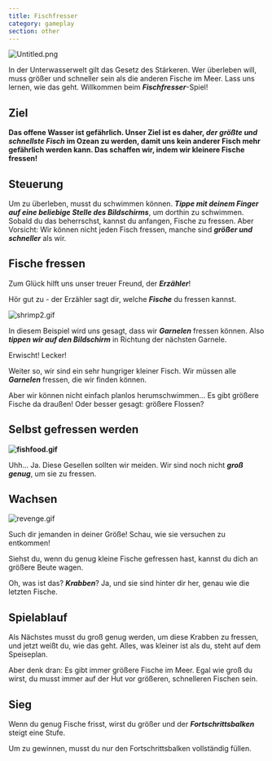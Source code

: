 ```yaml
---
title: Fischfresser
category: gameplay
section: other
---
```

![Untitled.png](https://help.studycat.com/hc/article_attachments/34916165069849)

In der Unterwasserwelt gilt das Gesetz des Stärkeren. Wer überleben will, muss größer und schneller sein als die anderen Fische im Meer. Lass uns lernen, wie das geht. Willkommen beim ***Fischfresser***\-Spiel!

## **Ziel**

**Das offene Wasser ist gefährlich. Unser Ziel ist es daher, ***der größte und schnellste Fisch*** im Ozean zu werden, damit uns kein anderer Fisch mehr gefährlich werden kann. Das schaffen wir, indem wir kleinere Fische fressen!**

## **Steuerung**

Um zu überleben, musst du schwimmen können. ***Tippe mit deinem Finger auf eine beliebige Stelle des Bildschirms***, um dorthin zu schwimmen. Sobald du das beherrschst, kannst du anfangen, Fische zu fressen. Aber Vorsicht: Wir können nicht jeden Fisch fressen, manche sind ***größer und schneller*** als wir.

## **Fische fressen**

Zum Glück hilft uns unser treuer Freund, der ***Erzähler***!

Hör gut zu - der Erzähler sagt dir, welche ***Fische*** du fressen kannst.

![shrimp2.gif](https://help.studycat.com/hc/article_attachments/34916149686297)

In diesem Beispiel wird uns gesagt, dass wir ***Garnelen*** fressen können. Also ***tippen wir auf den Bildschirm*** in Richtung der nächsten Garnele.

Erwischt! Lecker!

Weiter so, wir sind ein sehr hungriger kleiner Fisch. Wir müssen alle ***Garnelen*** fressen, die wir finden können.

Aber wir können nicht einfach planlos herumschwimmen... Es gibt größere Fische da draußen! Oder besser gesagt: größere Flossen?

## **Selbst gefressen werden**

**![fishfood.gif](https://help.studycat.com/hc/article_attachments/34918253174937)**

Uhh... Ja. Diese Gesellen sollten wir meiden. Wir sind noch nicht ***groß genug***, um sie zu fressen.

## **Wachsen**

![revenge.gif](https://help.studycat.com/hc/article_attachments/34918253176345)

Such dir jemanden in deiner Größe! Schau, wie sie versuchen zu entkommen!

Siehst du, wenn du genug kleine Fische gefressen hast, kannst du dich an größere Beute wagen.

Oh, was ist das? ***Krabben***? Ja, und sie sind hinter dir her, genau wie die letzten Fische.

## **Spielablauf**

Als Nächstes musst du groß genug werden, um diese Krabben zu fressen, und jetzt weißt du, wie das geht. Alles, was kleiner ist als du, steht auf dem Speiseplan.

Aber denk dran: Es gibt immer größere Fische im Meer. Egal wie groß du wirst, du musst immer auf der Hut vor größeren, schnelleren Fischen sein.

## **Sieg**

Wenn du genug Fische frisst, wirst du größer und der ***Fortschrittsbalken*** steigt eine Stufe.

Um zu gewinnen, musst du nur den Fortschrittsbalken vollständig füllen.